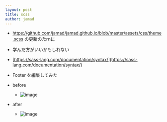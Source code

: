 ```yaml
---
layout: post
title: scss
author: jamad
---
```


<link rel="stylesheet" type="text/css" href="/assets/css/theme.css">

* https://github.com/jamad/jamad.github.io/blob/master/assets/css/theme.scss の更新のたｍに
* 学んだ方がいいかもしれない
* [https://sass-lang.com/documentation/syntax/](https://sass-lang.com/documentation/syntax/)


* Footer を編集してみた
* before
  * ![image](https://github.com/jamad/jamad.github.io/assets/949913/343357c6-0754-40ed-ab3a-48e88a04809d)
* after
  * ![image](https://github.com/jamad/jamad.github.io/assets/949913/4ed250b8-9134-40d7-a3ec-616fd611409a)

